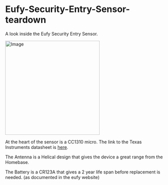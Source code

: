 # Eufy-Security-Entry-Sensor-teardown

A look inside the Eufy Security Entry Sensor.

<p><img alt="Image" title="icon" src="inside enclosure.jpg" width="300px" /></p>

At the heart of the sensor is a CC1310 micro. The link to the Texas Instruments datasheet is <a href="https://www.ti.com/product/CC1310?utm_source=google&utm_medium=cpc&utm_campaign=epd-null-null-GPN_EN-cpc-pf-google-soas&utm_content=CC1310&ds_k=%7b_dssearchterm%7d&DCM=yes&&utm_source=google&utm_medium=cpc&utm_campaign=&utm_content=&ds_k=cc1310&DCM=yes&gclid=Cj0KCQiA-oqdBhDfARIsAO0TrGHShHAKgfTPyMTth19p_vHnMFmB0gwcb52YfnIyQxX-k62KSk946EYaAnAhEALw_wcB&gclsrc=aw.ds">here</a>.

The Antenna is a Helical design that gives the device a great range from the Homebase.

The Battery is a CR123A that gives a 2 year life span before replacement is needed. (as documented in the eufy website)

